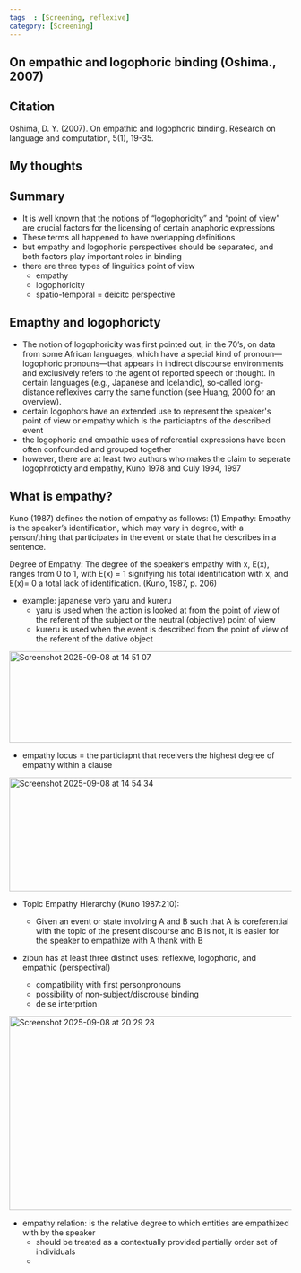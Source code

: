 ```yaml
---
tags  : [Screening, reflexive]
category: [Screening]
---
```

## On empathic and logophoric binding (Oshima., 2007)

## Citation 
Oshima, D. Y. (2007). On empathic and logophoric binding. Research on language and computation, 5(1), 19-35.

## My thoughts

## Summary 
- It is well known that the notions of “logophoricity” and “point of view” are crucial factors for the licensing of certain anaphoric expressions
- These terms all happened to have overlapping definitions
- but empathy and logophoric perspectives should be separated, and both factors play important roles in binding
- there are three types of linguitics point of view
  - empathy
  - logophoricity
  - spatio-temporal = deicitc perspective 

## Emapthy and logophoricty 
- The notion of logophoricity was first pointed out, in the 70’s, on data from some African languages, which have a special kind of pronoun—logophoric pronouns—that appears in indirect discourse environments and exclusively refers to the agent of reported speech or thought. In certain languages (e.g., Japanese and Icelandic), so-called long-distance reflexives carry the same function (see Huang, 2000 for an overview).
- certain logophors have an extended use to represent the speaker's point of view or empathy which is the particiaptns of the described event
- the logophoric and empathic uses of referential expressions have been often confounded and grouped together
- however, there are at least two authors who makes the claim to seperate logophroticty and empathy, Kuno 1978 and Culy 1994, 1997

## What is empathy?
Kuno (1987) defines the notion of empathy as follows:
(1) Empathy: Empathy is the speaker’s identification, which may vary in degree, with a person/thing that participates in the event or state that he describes in a sentence.

Degree of Empathy: The degree of the speaker’s empathy with x, E(x), ranges from 0 to 1, with E(x) = 1 signifying his total identification with x, and E(x)= 0 a total lack of identification. (Kuno, 1987, p. 206)

- example: japanese verb yaru and kureru
  - yaru is used when the action is looked at from the point of view of the referent of the subject or the neutral (objective) point of view
  - kureru is used when the event is described from the point of view of the referent of the dative object
    
<img width="865" height="163" alt="Screenshot 2025-09-08 at 14 51 07" src="https://github.com/user-attachments/assets/311b98c8-63d6-4dd8-8975-6450f44bd15f" />

- empathy locus = the particiapnt that receivers the highest degree of empathy within a clause
<img width="1016" height="203" alt="Screenshot 2025-09-08 at 14 54 34" src="https://github.com/user-attachments/assets/00ae1467-d249-406a-b927-6d150e600956" />

- Topic Empathy Hierarchy (Kuno 1987:210):
  - Given an event or state involving A and B such that A is coreferential with the topic of the present discourse and B is not, it is easier for the speaker to empathize with A thank with B
 
- zibun has at least three distinct uses: reflexive, logophoric, and empathic (perspectival)
  - compatibility with first personpronouns
  - possibility of non-subject/discrouse binding
  - de se interprtion
 
  
<img width="796" height="346" alt="Screenshot 2025-09-08 at 20 29 28" src="https://github.com/user-attachments/assets/12321dfe-006d-4919-bc57-e790beb15427" />


- empathy relation: is the relative degree to which entities are empathized with by the speaker
  - should be treated as a contextually provided partially order set of individuals
  - 
 
